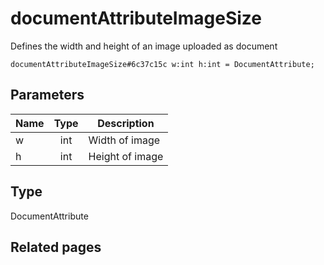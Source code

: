 # documentAttributeImageSize
Defines the width and height of an image uploaded as document

```
documentAttributeImageSize#6c37c15c w:int h:int = DocumentAttribute;
```

## Parameters
| Name | Type | Description |
| ---- | :----: | ----------- |
| w | int | Width of image |
| h | int | Height of image |


## Type
DocumentAttribute

## Related pages
